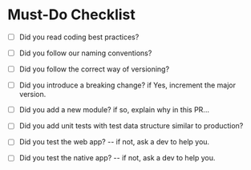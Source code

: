 # Must-Do Checklist

- [ ] Did you read coding best practices?
- [ ] Did you follow our naming conventions?
- [ ] Did you follow the correct way of versioning?
- [ ] Did you introduce a breaking change? if Yes, increment the major version.
- [ ] Did you add a new module? if so, explain why in this PR...
- [ ] Did you add unit tests with test data structure similar to production?
- [ ] Did you test the web app? -- if not, ask a dev to help you.
- [ ] Did you test the native app? -- if not, ask a dev to help you.

